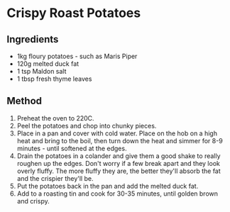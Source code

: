 # Crispy Roast Potatoes

## Ingredients

- 1kg floury potatoes - such as Maris Piper
- 120g melted duck fat
- 1 tsp Maldon salt
- 1 tbsp fresh thyme leaves

## Method

1. Preheat the oven to 220C.
2. Peel the potatoes and chop into chunky pieces.
3. Place in a pan and cover with cold water. Place on the hob on a high heat and bring to the boil, then turn down the heat and simmer for 8-9 minutes - until softened at the edges.
4. Drain the potatoes in a colander and give them a good shake to really roughen up the edges. Don't worry if a few break apart and they look overly fluffy. The more fluffy they are, the better they'll absorb the fat and the crispier they'll be.
5. Put the potatoes back in the pan and add the melted duck fat.
6. Add to a roasting tin and cook for 30-35 minutes, until golden brown and crispy.
